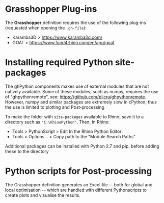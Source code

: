 # Grasshopper Plug-ins
The **Grasshopper** definition requires the use of the following plug-ins (requested when opening the `.gh-file`):
- Karamba3D     > https://www.karamba3d.com/
- GOAT          > https://www.food4rhino.com/en/app/goat

# Installing required Python site-packages
The ghPython components makes use of external modules that are not natively available. Some of these modules, such as numpy, requires the use of 
"ghpythonremote", see: https://github.com/pilcru/ghpythonremote. However, numpy and similar packages are extremely slow in cPython, thus the use is limited to plotting and Post-processing. 

To make the folder with `site-packages` available to Rhino, save it to a directory such as `"C:\RhinoPython"`. 
Then, In Rhino: 
- Tools > PythonScript > Edit 
In the Rhino Python Editor:
- Tools > Options... > Copy path to the "Module Search Paths"

Additional packages can be installed with Python 2.7 and pip, before adding these to the directory

# Python scripts for Post-processing
The Grasshopper definition generates an Excel file -- both for global and local optimisation -- which are handled with different 
Pythonscripts to create plots and visualise the results. 

